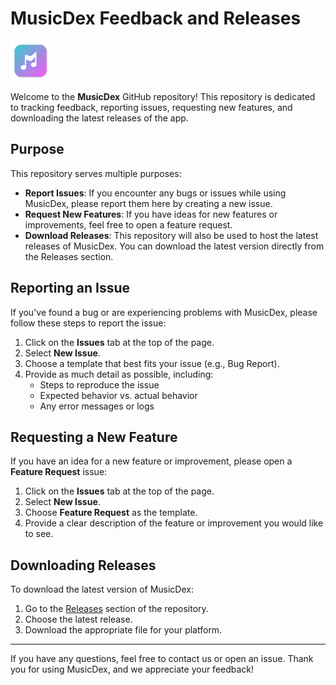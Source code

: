 # MusicDex Feedback and Releases

![](./assets/logo.png)

Welcome to the **MusicDex** GitHub repository! This repository is dedicated to tracking feedback, reporting issues, requesting new features, and downloading the latest releases of the app.

## Purpose

This repository serves multiple purposes:

- **Report Issues**: If you encounter any bugs or issues while using MusicDex, please report them here by creating a new issue.
- **Request New Features**: If you have ideas for new features or improvements, feel free to open a feature request.
- **Download Releases**: This repository will also be used to host the latest releases of MusicDex. You can download the latest version directly from the Releases section.

## Reporting an Issue

If you've found a bug or are experiencing problems with MusicDex, please follow these steps to report the issue:

1. Click on the **Issues** tab at the top of the page.
2. Select **New Issue**.
3. Choose a template that best fits your issue (e.g., Bug Report).
4. Provide as much detail as possible, including:
   - Steps to reproduce the issue
   - Expected behavior vs. actual behavior
   - Any error messages or logs

## Requesting a New Feature

If you have an idea for a new feature or improvement, please open a **Feature Request** issue:

1. Click on the **Issues** tab at the top of the page.
2. Select **New Issue**.
3. Choose **Feature Request** as the template.
4. Provide a clear description of the feature or improvement you would like to see.

## Downloading Releases

To download the latest version of MusicDex:

1. Go to the [Releases](https://github.com/duhnnie/MusicDex-Desktop-Releases/releases) section of the repository.
2. Choose the latest release.
3. Download the appropriate file for your platform.

---

If you have any questions, feel free to contact us or open an issue. Thank you for using MusicDex, and we appreciate your feedback!

